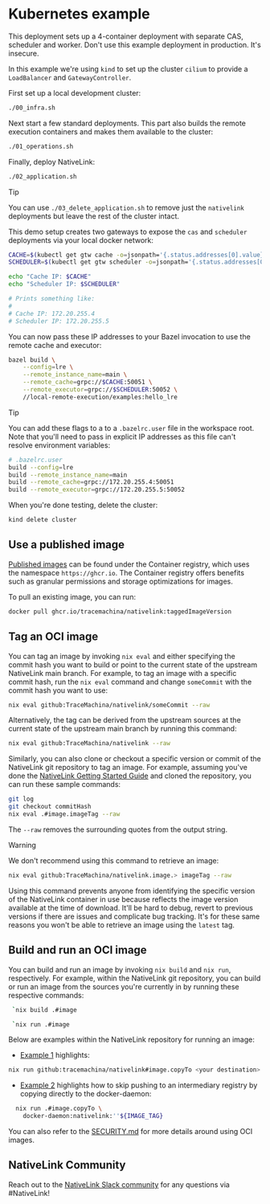 # Kubernetes example

This deployment sets up a 4-container deployment with separate CAS, scheduler
and worker. Don't use this example deployment in production. It's insecure.

In this example we're using `kind` to set up the cluster `cilium` to provide a
`LoadBalancer` and `GatewayController`.

First set up a local development cluster:

```bash
./00_infra.sh
```

Next start a few standard deployments. This part also builds the remote
execution containers and makes them available to the cluster:

```bash
./01_operations.sh
```

Finally, deploy NativeLink:

```bash
./02_application.sh
```

> [!TIP]
> You can use `./03_delete_application.sh` to remove just the `nativelink`
> deployments but leave the rest of the cluster intact.

This demo setup creates two gateways to expose the `cas` and `scheduler`
deployments via your local docker network:

```bash
CACHE=$(kubectl get gtw cache -o=jsonpath='{.status.addresses[0].value}')
SCHEDULER=$(kubectl get gtw scheduler -o=jsonpath='{.status.addresses[0].value}')

echo "Cache IP: $CACHE"
echo "Scheduler IP: $SCHEDULER"

# Prints something like:
#
# Cache IP: 172.20.255.4
# Scheduler IP: 172.20.255.5
```

You can now pass these IP addresses to your Bazel invocation to use the remote
cache and executor:

```bash
bazel build \
    --config=lre \
    --remote_instance_name=main \
    --remote_cache=grpc://$CACHE:50051 \
    --remote_executor=grpc://$SCHEDULER:50052 \
    //local-remote-execution/examples:hello_lre
```

> [!TIP]
> You can add these flags to a to a `.bazelrc.user` file in the workspace root.
> Note that you'll need to pass in explicit IP addresses as this file can't
> resolve environment variables:
> ```bash
> # .bazelrc.user
> build --config=lre
> build --remote_instance_name=main
> build --remote_cache=grpc://172.20.255.4:50051
> build --remote_executor=grpc://172.20.255.5:50052
> ```

When you're done testing, delete the cluster:

```bash
kind delete cluster
```
## Use a published image
[Published images](https://github.com/TraceMachina/nativelink/pkgs/container/nativelink) can be found under the Container registry, which uses the namespace `https://ghcr.io`. The Container registry offers benefits such as granular permissions and storage optimizations for images.

To pull an existing image, you can run:
```sh
docker pull ghcr.io/tracemachina/nativelink:taggedImageVersion
```

## Tag an OCI image
You can tag an image by invoking `nix eval` and either specifying the commit hash you want to build or point to the current state of the upstream NativeLink main branch. For example, to tag an image with a specific commit hash, run the `nix eval` command and change `someCommit` with the commit hash you want to use:
```sh
nix eval github:TraceMachina/nativelink/someCommit --raw
```

Alternatively, the tag can be derived from the upstream sources at the current state of the upstream main branch by running this command:
```sh
nix eval github:TraceMachina/nativelink --raw
```
Similarly, you can also clone or checkout a specific version or commit of the NativeLink git repository to tag an image. For example, assuming you've done the [NativeLink Getting Started Guide](https://github.com/TraceMachina/nativelink?tab=readme-ov-file#getting-started-with-nativelink) and cloned the repository, you can run these sample commands:
```sh
git log
git checkout commitHash
nix eval .#image.imageTag --raw
```
The `--raw` removes the surrounding quotes from the output string.

> [!WARNING]
> We don't recommend using this command to
> retrieve an image:
> ```sh
> nix eval github:TraceMachina/nativelink.image.> imageTag --raw
> ```
> Using this command prevents anyone from
> identifying the specific version of the
> NativeLink container in use because
> reflects the image version available at the
> time of download. It'll be hard to debug,
> revert to previous versions if there are issues
> and complicate bug tracking.
> It's for these same reasons you won't be able
> to retrieve an image using the `latest` tag.

## Build and run an OCI image
You can build and run an image by invoking `nix build` and `nix run`, respectively. For example, within the NativeLink git repository, you can build or run an image from the sources you're currently in by running these respective commands:
```sh
 `nix build .#image
```

```sh
 `nix run .#image
```
Below are examples within the NativeLink repository for running an image:
- [Example 1](https://github.com/TraceMachina/nativelink/blob/09b32c94d3cc7780816585e9b87f69c56cf931ae/deployment-examples/kubernetes/01_operations.sh#L12-L16) highlights:
```sh
nix run github:tracemachina/nativelink#image.copyTo <your destination>
```
- [Example 2](https://github.com/TraceMachina/nativelink/blob/09b32c94d3cc7780816585e9b87f69c56cf931ae/tools/local-image-test.nix#L12-L13) highlights how to skip pushing to an intermediary registry by copying directly to the docker-daemon:
```sh
  nix run .#image.copyTo \
    docker-daemon:nativelink:''${IMAGE_TAG}
```
You can also refer to the [SECURITY.md](https://github.com/TraceMachina/nativelink/blob/main/SECURITY.md) for more details around using OCI images.

## NativeLink Community
Reach out to the [NativeLink Slack community](https://join.slack.com/t/nativelink/shared_invite/zt-2forhp5n9-L7dTD21nCSY9_IRteQvZmw) for any questions via #NativeLink!
